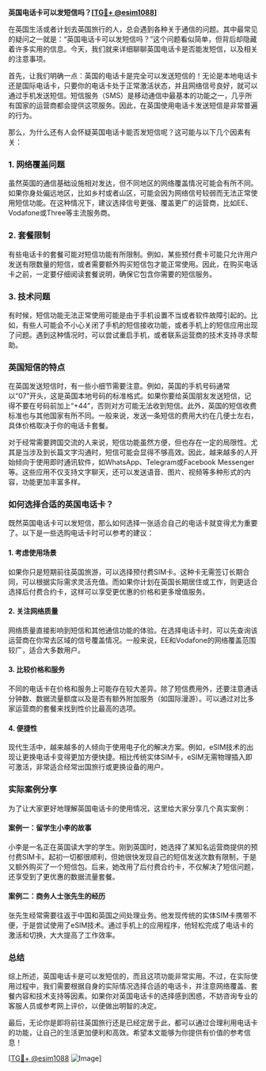 **英国电话卡可以发短信吗？[[TG💪+ @esim1088](https://t.me/s/esim1088)]**

在英国生活或者计划去英国旅行的人，总会遇到各种关于通信的问题。其中最常见的疑问之一就是：“英国电话卡可以发短信吗？”这个问题看似简单，但背后却隐藏着许多实用的信息。今天，我们就来详细聊聊英国电话卡是否能发短信，以及相关的注意事项。

首先，让我们明确一点：英国的电话卡是完全可以发送短信的！无论是本地电话卡还是国际电话卡，只要你的电话卡处于正常激活状态，并且网络信号良好，就可以通过手机发送短信。短信服务（SMS）是移动通信中最基本的功能之一，几乎所有国家的运营商都会提供这项服务。因此，在英国使用电话卡发送短信是非常普遍的行为。

那么，为什么还有人会怀疑英国电话卡能否发短信呢？这可能与以下几个因素有关：

### 1. **网络覆盖问题**
虽然英国的通信基础设施相对发达，但不同地区的网络覆盖情况可能会有所不同。如果你身处偏远地区，比如乡村或者山区，可能会因为网络信号较弱而无法正常使用短信功能。在这种情况下，建议选择信号更强、覆盖更广的运营商，比如EE、Vodafone或Three等主流服务商。

### 2. **套餐限制**
有些电话卡的套餐可能对短信功能有所限制。例如，某些预付费卡可能只允许用户发送有限数量的短信，或者需要额外购买短信包才能正常使用。因此，在购买电话卡之前，一定要仔细阅读套餐说明，确保它包含你需要的短信服务。

### 3. **技术问题**
有时候，短信功能无法正常使用可能是由于手机设置不当或者软件故障引起的。比如，有些人可能会不小心关闭了手机的短信接收功能，或者手机上的短信应用出现了问题。遇到这种情况时，可以尝试重启手机，或者联系运营商的技术支持寻求帮助。

### 英国短信的特点

在英国发送短信时，有一些小细节需要注意。例如，英国的手机号码通常以“07”开头，这是英国本地号码的标准格式。如果你要给英国朋友发送短信，记得不要在号码前加上“+44”，否则对方可能无法收到短信。此外，英国的短信收费标准也与其他国家有所不同。一般来说，发送一条短信的费用大约在几便士左右，具体价格取决于你的电话卡套餐。

对于经常需要跨国交流的人来说，短信功能虽然方便，但也存在一定的局限性。尤其是当涉及到长篇文字沟通时，短信可能会显得不够高效。因此，越来越多的人开始倾向于使用即时通讯软件，如WhatsApp、Telegram或Facebook Messenger等。这些应用不仅支持文字聊天，还可以发送语音、图片、视频等多种形式的内容，功能更加丰富多样。

### 如何选择合适的英国电话卡？

既然英国电话卡可以发短信，那么如何选择一张适合自己的电话卡就变得尤为重要了。以下是一些选购电话卡时可以参考的建议：

#### 1. **考虑使用场景**
如果你只是短期前往英国旅游，可以选择预付费SIM卡。这种卡无需签订长期合同，可以根据实际需求灵活充值。而如果你计划在英国长期居住或工作，则更适合选择后付费合约卡，这样可以享受更优惠的价格和更多增值服务。

#### 2. **关注网络质量**
网络质量直接影响到短信和其他通信功能的体验。在选择电话卡时，可以先查询该运营商在你常去区域的信号覆盖情况。一般来说，EE和Vodafone的网络覆盖范围较广，适合大多数用户。

#### 3. **比较价格和服务**
不同的电话卡在价格和服务上可能存在较大差异。除了短信费用外，还要注意通话分钟数、数据流量额度以及是否有额外附加服务（如国际漫游）。可以通过对比多家运营商的套餐来找到性价比最高的选项。

#### 4. **便捷性**
现代生活中，越来越多的人倾向于使用电子化的解决方案。例如，eSIM技术的出现让更换电话卡变得更加方便快捷。相比传统实体SIM卡，eSIM无需物理插入即可激活，非常适合经常出国旅行或更换设备的用户。

### 实际案例分享

为了让大家更好地理解英国电话卡的使用情况，这里给大家分享几个真实案例：

#### 案例一：留学生小李的故事
小李是一名正在英国读大学的学生。刚到英国时，她选择了某知名运营商提供的预付费SIM卡。起初一切都很顺利，但她很快发现自己的短信发送次数有限制，于是又额外购买了一个短信包。后来，她改用了后付费合约卡，不仅解决了短信问题，还享受到了更优惠的数据流量套餐。

#### 案例二：商务人士张先生的经历
张先生经常需要往返于中国和英国之间处理业务。他发现传统的实体SIM卡携带不便，于是尝试使用了eSIM技术。通过手机上的应用程序，他轻松完成了电话卡的激活和切换，大大提高了工作效率。

### 总结

综上所述，英国电话卡是可以发短信的，而且这项功能非常实用。不过，在实际使用过程中，我们需要根据自身的实际情况选择合适的电话卡，并注意网络覆盖、套餐内容和技术支持等因素。如果你对英国电话卡的选择感到困惑，不妨咨询专业的客服人员或参考网上评价，以便做出明智的决定。

最后，无论你是即将前往英国旅行还是已经定居于此，都可以通过合理利用电话卡的功能，让自己的生活更加便利和高效。希望本文能够为你提供有价值的参考信息！

[[TG💪+ @esim1088](https://t.me/s/esim1088) ![Image](https://i.postimg.cc/4NQfJmqS/Snipaste-2025-05-13-00-14-12.png)]